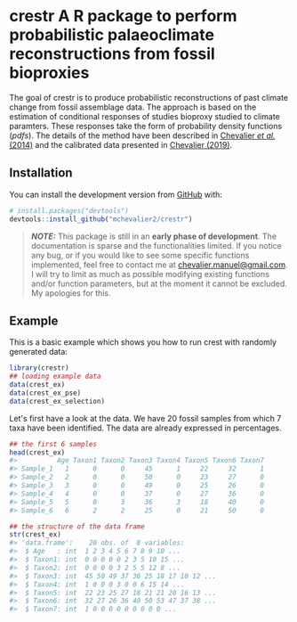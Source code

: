 
<!-- README.md is generated from README.Rmd. Please edit that file -->



<!-- badges: start -->
<!-- badges: end -->

<br>

# **crestr** A R package to perform probabilistic palaeoclimate reconstructions from fossil bioproxies 

The goal of crestr is to produce probabilistic reconstructions of past climate
change from fossil assemblage data. The approach is based on the estimation of
conditional responses of studies bioproxy studied to climate paramters. These
responses take the form of probability density functions (*pdfs*). The details
of the method have been described in [Chevalier *et al.* (2014)](http://www.doi.org/10.5194/cp-10-2081-2014)
and the calibrated data presented in [Chevalier (2019)](http://www.doi.org/10.1016/j.gloplacha.2019.01.016).

## Installation

You can install the development version from [GitHub](https://github.com/) with:

``` r
# install.packages("devtools")
devtools::install_github("mchevalier2/crestr")
```
> **_NOTE:_**  This package is still in an **early phase of development**. The
documentation is sparse and the functionalities limited. If you notice any bug,
or if you would like to see some specific functions implemented, feel free to contact
me at <chevalier.manuel@gmail.com>. I will try to limit as much as possible
modifying existing functions and/or function parameters, but at the moment it
cannot be excluded. My apologies for this.

## Example

This is a basic example which shows you how to run crest with randomly generated
data:


```r
library(crestr)
## loading example data
data(crest_ex)
data(crest_ex_pse)
data(crest_ex_selection)
```

Let's first have a look at the data. We have 20 fossil samples from which 7 taxa
have been identified. The data are already expressed in percentages.


```r
## the first 6 samples
head(crest_ex)
#>          Age Taxon1 Taxon2 Taxon3 Taxon4 Taxon5 Taxon6 Taxon7
#> Sample_1   1      0      0     45      1     22     32      1
#> Sample_2   2      0      0     50      0     23     27      0
#> Sample_3   3      0      0     49      0     25     26      0
#> Sample_4   4      0      0     37      0     27     36      0
#> Sample_5   5      0      3     36      3     18     40      0
#> Sample_6   6      2      2     25      0     21     50      0
```


```r
## the structure of the data frame
str(crest_ex)
#> 'data.frame':	20 obs. of  8 variables:
#>  $ Age   : int  1 2 3 4 5 6 7 8 9 10 ...
#>  $ Taxon1: int  0 0 0 0 0 2 3 5 10 15 ...
#>  $ Taxon2: int  0 0 0 0 3 2 5 5 12 8 ...
#>  $ Taxon3: int  45 50 49 37 36 25 18 17 10 12 ...
#>  $ Taxon4: int  1 0 0 0 3 0 0 6 15 14 ...
#>  $ Taxon5: int  22 23 25 27 18 21 21 20 16 13 ...
#>  $ Taxon6: int  32 27 26 36 40 50 53 47 37 38 ...
#>  $ Taxon7: int  1 0 0 0 0 0 0 0 0 0 ...
```
